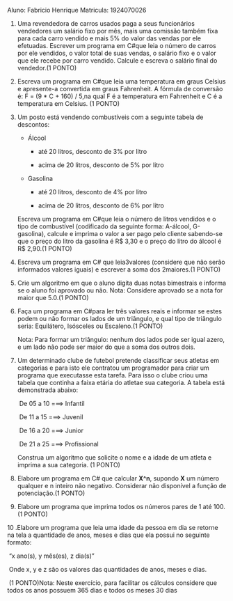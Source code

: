 Aluno: Fabricio Henrique Matricula: 1924070026
1. Uma  revendedora  de  carros  usados  paga  a  seus  funcionários  vendedores  um  salário  fixo por mês, mais uma comissão também fixa para cada carro vendido e mais 5% do valor das vendas por ele efetuadas. Escrever um programa em C#que leia o número de carros por ele vendidos, o valor total de suas vendas, o salário fixo e o valor que ele recebe por carro vendido. Calcule e escreva o salário final do vendedor.(1 PONTO)



2. Escreva  um  programa  em  C#que  leia  uma  temperatura  em  graus  Celsius  e  apresente-a convertida em graus Fahrenheit. A fórmula de conversão é: F = (9 * C + 160) / 5,na qual F é a temperatura em Fahrenheit e C é a temperatura em Celsius. (1 PONTO)



3. Um posto está vendendo combustíveis com a seguinte tabela de descontos:

   - Álcool

     - até 20 litros, desconto de 3% por litro

     - acima de 20 litros, desconto de 5% por litro

   - Gasolina

     - até 20 litros, desconto de 4% por litro

     - acima de 20 litros, desconto de 6% por litro

   Escreva  um  programa  em  C#que  leia  o  número  de  litros  vendidos  e  o  tipo  de combustível (codificado da seguinte forma: A-álcool, G-gasolina), calcule e imprima o valor a ser pago pelo cliente sabendo-se que o preço do litro da gasolina é R$ 3,30 e o preço do litro do álcool é R$ 2,90.(1 PONTO)

   

4. Escreva  um  programa  em  C#  que  leia3valores  (considere  que  não  serão  informados valores iguais) e escrever a soma dos 2maiores.(1 PONTO)

   

5. Crie  um  algoritmo  em  que  o  aluno  digita  duas  notas  bimestrais  e  informa  se  o aluno  foi aprovado ou não. Nota: Considere aprovado se a nota for maior que 5.0.(1 PONTO)



6. Faça  um  programa  em  C#para  ler  três  valores  reais  e  informar  se  estes  podem  ou  não formar  os  lados  de  um  triângulo,  e  qual  tipo  de  triângulo  seria: Equilátero,  Isósceles  ou Escaleno.(1 PONTO)

   Nota: Para formar um triângulo: nenhum dos lados pode ser igual azero, e um lado não pode ser maior do que a soma dos outros dois.



7. Um  determinado  clube  de  futebol  pretende  classificar  seus  atletas  em  categorias e  para isto  ele  contratou  um  programador  para  criar  um  programa  que executasse  esta  tarefa. Para isso o clube criou uma tabela que continha a faixa etária do atletae sua categoria. A tabela está demonstrada abaixo:

   ​	De 05 a 10 ===>  Infantil

   ​	De 11 a 15 ===> Juvenil

   ​	De 16 a 20 ===> Junior

   ​	De 21 a 25 ===> Profissional

   Construa um algoritmo que solicite o nome e a idade de um atleta e imprima a sua categoria.  (1 PONTO)

8. Elabore um programa em C# que calcular **X^n**, supondo **X** um número qualquer e n inteiro não negativo. Considerar não disponível a função de potenciação.(1 PONTO)

9. Elabore um programa que imprima todos os números pares de 1 até 100. (1 PONTO)

10 .Elabore  um  programa  que  leia  uma  idade  da  pessoa  em dia se  retorne  na  tela  a quantidade de anos, meses e dias que ela possui no seguinte formato:

​	“x ano(s), y mês(es), z dia(s)”

​	Onde x, y e z são os valores das quantidades de anos, meses e dias. 

​	(1 PONTO)Nota: Neste exercício, para facilitar os cálculos considere que todos os anos possuem 365 dias 	e todos os meses 30 dias
